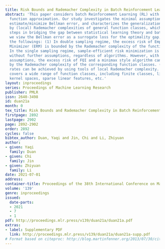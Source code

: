 ```yaml
---
title: Risk Bounds and Rademacher Complexity in Batch Reinforcement Learning
abstract: 'This paper considers batch Reinforcement Learning (RL) with general value
  function approximation. Our study investigates the minimal assumptions to reliably
  estimate/minimize Bellman error, and characterizes the generalization performance
  by (local) Rademacher complexities of general function classes, which makes initial
  steps in bridging the gap between statistical learning theory and batch RL. Concretely,
  we view the Bellman error as a surrogate loss for the optimality gap, and prove
  the followings: (1) In double sampling regime, the excess risk of Empirical Risk
  Minimizer (ERM) is bounded by the Rademacher complexity of the function class. (2)
  In the single sampling regime, sample-efficient risk minimization is not possible
  without further assumptions, regardless of algorithms. However, with completeness
  assumptions, the excess risk of FQI and a minimax style algorithm can be again bounded
  by the Rademacher complexity of the corresponding function classes. (3) Fast statistical
  rates can be achieved by using tools of local Rademacher complexity. Our analysis
  covers a wide range of function classes, including finite classes, linear spaces,
  kernel spaces, sparse linear features, etc.'
layout: inproceedings
series: Proceedings of Machine Learning Research
publisher: PMLR
issn: 2640-3498
id: duan21a
month: 0
tex_title: Risk Bounds and Rademacher Complexity in Batch Reinforcement Learning
firstpage: 2892
lastpage: 2902
page: 2892-2902
order: 2892
cycles: false
bibtex_author: Duan, Yaqi and Jin, Chi and Li, Zhiyuan
author:
- given: Yaqi
  family: Duan
- given: Chi
  family: Jin
- given: Zhiyuan
  family: Li
date: 2021-07-01
address:
container-title: Proceedings of the 38th International Conference on Machine Learning
volume: '139'
genre: inproceedings
issued:
  date-parts:
  - 2021
  - 7
  - 1
pdf: http://proceedings.mlr.press/v139/duan21a/duan21a.pdf
extras:
- label: Supplementary PDF
  link: http://proceedings.mlr.press/v139/duan21a/duan21a-supp.pdf
# Format based on citeproc: http://blog.martinfenner.org/2013/07/30/citeproc-yaml-for-bibliographies/
---
```

